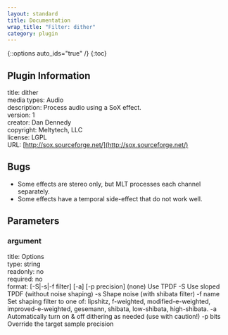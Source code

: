 ```yaml
---
layout: standard
title: Documentation
wrap_title: "Filter: dither"
category: plugin
---
```

{::options auto_ids="true" /}
{:toc}

## Plugin Information

title: dither  
media types:
Audio  
description: Process audio using a SoX effect.  
version: 1  
creator: Dan Dennedy  
copyright: Meltytech, LLC  
license: LGPL  
URL: [http://sox.sourceforge.net/](http://sox.sourceforge.net/)  

## Bugs

* Some effects are stereo only, but MLT processes each channel separately.
* Some effects have a temporal side-effect that do not work well.

## Parameters

### argument

title: Options    
type: string  
readonly: no  
required: no  
format: [-S|-s|-f filter] [-a] [-p precision]
  (none)   Use TPDF
  -S       Use sloped TPDF (without noise shaping)
  -s       Shape noise (with shibata filter)
  -f name  Set shaping filter to one of: lipshitz, f-weighted,
           modified-e-weighted, improved-e-weighted, gesemann,
           shibata, low-shibata, high-shibata.
  -a       Automatically turn on & off dithering as needed (use with caution!)
  -p bits  Override the target sample precision
  

